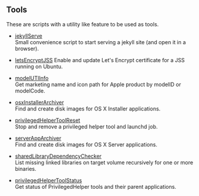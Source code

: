 ## Tools
These are scripts with a utility like feature to be used as tools.

* [jekyllServe](https://github.com/erikberglund/Scripts/blob/master/tools/jekyllServe)  
 Small convenience script to start serving a jekyll site (and open it in a browser).

* [letsEncryptJSS](https://github.com/erikberglund/Scripts/blob/master/tools/letsEncryptJSS)
 Enable and update Let's Encrypt certificate for a JSS running on Ubuntu.

* [modelUTIInfo](https://github.com/erikberglund/Scripts/blob/master/tools/modelUTIInfo)  
 Get marketing name and icon path for Apple product by modelID or modelCode.

* [osxInstallerArchiver](https://github.com/erikberglund/Scripts/blob/master/tools/osxInstallerArchiver)  
 Find and create disk images for OS X Installer applications.

* [privilegedHelperToolReset](https://github.com/erikberglund/Scripts/blob/master/tools/privilegedHelperToolReset)  
 Stop and remove a privileged helper tool and launchd job.

* [serverAppArchiver](https://github.com/erikberglund/Scripts/blob/master/tools/serverAppArchiver)  
 Find and create disk images for OS X Server applications.
 
* [sharedLibraryDependencyChecker](https://github.com/erikberglund/Scripts/blob/master/tools/sharedLibraryDependencyChecker)  
 List missing linked libraries on target volume recursively for one or more binaries.

* [privilegedHelperToolStatus](https://github.com/erikberglund/Scripts/blob/master/tools/privilegedHelperToolStatus)  
 Get status of PrivilegedHelper tools and their parent applications.
